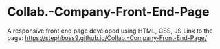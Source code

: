 # Collab.-Company-Front-End-Page
A responsive front end page developed using HTML, CSS, JS
Link to the page: https://stephboss9.github.io/Collab.-Company-Front-End-Page/
